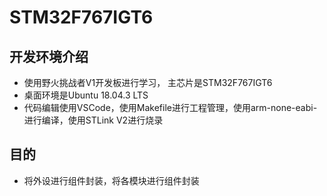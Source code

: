 # STM32F767IGT6

## 开发环境介绍

* 使用野火挑战者V1开发板进行学习， 主芯片是STM32F767IGT6
* 桌面环境是Ubuntu 18.04.3 LTS
* 代码编辑使用VSCode，使用Makefile进行工程管理，使用arm-none-eabi-进行编译，使用STLink V2进行烧录


## 目的

* 将外设进行组件封装，将各模块进行组件封装
